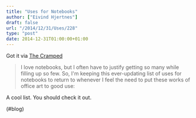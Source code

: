 ```yaml
---
title: "Uses for Notebooks"
author: ["Eivind Hjertnes"]
draft: false
url: "/2014/12/31/Uses/228"
type: "post"
date: 2014-12-31T01:00:00+01:00
---
```


Got it via
[The
Cramped](http://www.thecramped.com/this-life-of-leisure-uses-for-notebooks/)

> I love notebooks, but I often have to justify getting so many while
> filling up so few. So, I'm keeping this ever-updating list of uses for
> notebooks to return to whenever I feel the need to put these works of
> office art to good use:

A cool list. You should check it out.

(#blog)
